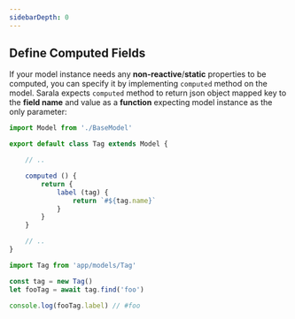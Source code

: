 ```yaml
---
sidebarDepth: 0
---
```


## Define Computed Fields

If your model instance needs any **non-reactive**/**static** properties to be computed, you can specify it by implementing `computed` method on the model. Sarala expects `computed` method to return json object mapped key to the **field name** and value as a **function** expecting model instance as the only parameter:

```javascript
import Model from './BaseModel'

export default class Tag extends Model {

    // ..

    computed () {
        return {
            label (tag) {
                return `#${tag.name}`
            }
        }
    }

    // ..
}
```

```javascript
import Tag from 'app/models/Tag'

const tag = new Tag()
let fooTag = await tag.find('foo')

console.log(fooTag.label) // #foo
```
